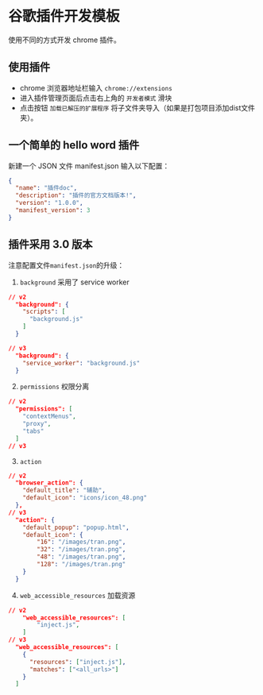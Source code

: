 # 谷歌插件开发模板

使用不同的方式开发 chrome 插件。

## 使用插件

- chrome 浏览器地址栏输入 `chrome://extensions`
- 进入插件管理页面后点击右上角的 `开发者模式` 滑块
- 点击按钮 `加载已解压的扩展程序` 将子文件夹导入（如果是打包项目添加dist文件夹）。

## 一个简单的 hello word 插件

新建一个 JSON 文件 manifest.json 输入以下配置：

```json
{
  "name": "插件doc",
  "description": "插件的官方文档版本!",
  "version": "1.0.0",
  "manifest_version": 3
}
```

## 插件采用 3.0 版本

注意配置文件`manifest.json`的升级：

1. `background` 采用了 service worker

```json
// v2
  "background": {
    "scripts": [
      "background.js"
    ]
  }

// v3
  "background": {
    "service_worker": "background.js"
  }
```

2. `permissions` 权限分离

```json
// v2
  "permissions": [
    "contextMenus",
    "proxy",
    "tabs"
  ]
// v3

```

3. `action`

```json
// v2
  "browser_action": {
    "default_title": "辅助",
    "default_icon": "icons/icon_48.png"
  },
// v3
  "action": {
    "default_popup": "popup.html",
    "default_icon": {
        "16": "/images/tran.png",
        "32": "/images/tran.png",
        "48": "/images/tran.png",
        "128": "/images/tran.png"
    }
  }
```

4. `web_accessible_resources` 加载资源

```json
// v2
    "web_accessible_resources": [
        "inject.js",
    ]
// v3
  "web_accessible_resources": [
    {
      "resources": ["inject.js"],
      "matches": ["<all_urls>"]
    }
  ]
```
